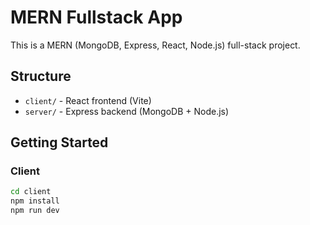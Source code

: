 # MERN Fullstack App

This is a MERN (MongoDB, Express, React, Node.js) full-stack project.

## Structure
- `client/` - React frontend (Vite)
- `server/` - Express backend (MongoDB + Node.js)

## Getting Started

### Client
```bash
cd client
npm install
npm run dev

